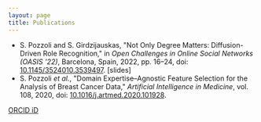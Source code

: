 ```yaml
---
layout: page
title: Publications
---
```


<ul>
    <li>
        <span class="text-black">S. Pozzoli and S. Girdzijauskas, "Not Only Degree Matters: Diffusion-Driven Role Recognition," in <i>Open Challenges in Online Social Networks (OASIS &apos;22)</i>, Barcelona, Spain, 2022, pp. 16&ndash;24, doi: <a href="https://doi.org/10.1145/3524010.3539497" target="_blank">10.1145/3524010.3539497</a>.</span> [slides]
    </li>
    <li>
        <span class="text-black">S. Pozzoli <i>et al.</i>, "Domain Expertise&ndash;Agnostic Feature Selection for the Analysis of Breast Cancer Data," <i>Artificial Intelligence in Medicine</i>, vol. 108, 2020, doi: <a href="https://doi.org/10.1016/j.artmed.2020.101928" target="_blank">10.1016/j.artmed.2020.101928</a>.</span>
    </li>
</ul>

<i class="fa-brands fa-orcid"></i> <a href="https://orcid.org/0000-0002-6899-6209">ORCID iD</a>
